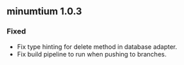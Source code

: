 ## minumtium 1.0.3
### Fixed
- Fix type hinting for delete method in database adapter.
- Fix build pipeline to run when pushing to branches.